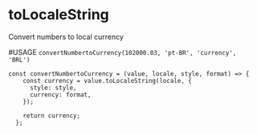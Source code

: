 # toLocaleString
Convert numbers to local currency

#USAGE
``` convertNumbertoCurrency(102000.03, 'pt-BR', 'currency', 'BRL') ```

```
const convertNumbertoCurrency = (value, locale, style, format) => {
    const currency = value.toLocaleString(locale, {
      style: style,
      currency: format,
    });

    return currency;
  };
  
```
